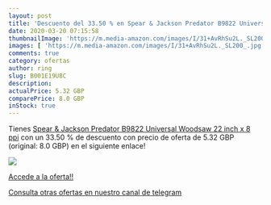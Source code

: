 ```yaml
---
layout: post
title: 'Descuento del 33.50 % en Spear & Jackson Predator B9822 Universal'
date: 2020-03-20 07:15:58
thumbnailImage: 'https://m.media-amazon.com/images/I/31+AvRhSu2L._SL200_.jpg'
images: [ 'https://m.media-amazon.com/images/I/31+AvRhSu2L._SL200_.jpg' ]
comments: true
category: ofertas
author: ring
slug: B001E19U8C
description:
actualPrice: 5.32 GBP
comparePrice: 8.0 GBP
inStock: true
---
```


Tienes [Spear & Jackson Predator B9822 Universal Woodsaw  22 inch x 8 ppi](https://www.amazon.com/dp/B001E19U8C/?tag=redken08-20) con un 33.50 % de descuento con precio de oferta de 5.32 GBP (original: 8.0 GBP) en el siguiente enlace!

[![](https://m.media-amazon.com/images/I/31+AvRhSu2L._SL200_.jpg)](https://www.amazon.com/dp/B001E19U8C/?tag=redken08-20)

[Accede a la oferta!!](https://www.amazon.com/dp/B001E19U8C/?tag=redken08-20)

[Consulta otras ofertas en nuestro canal de telegram](https://t.me/s/ofertas25)
